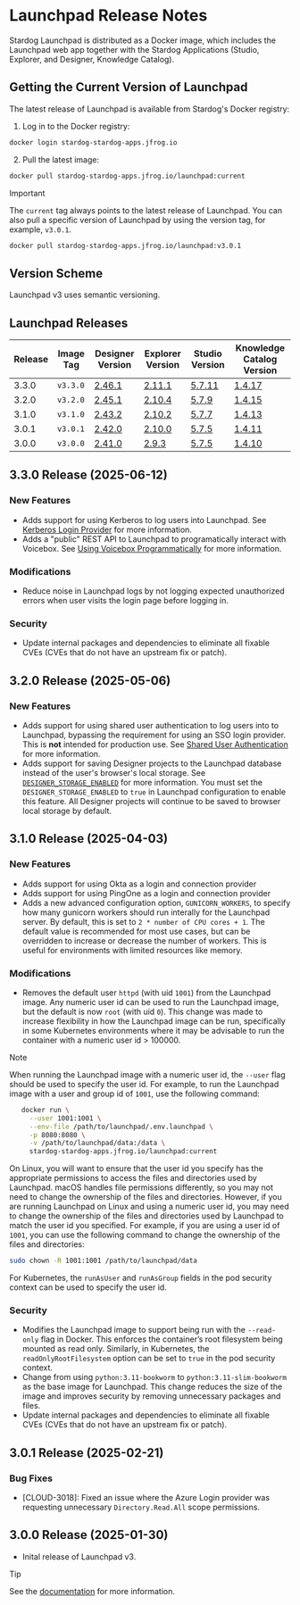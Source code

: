 # Launchpad Release Notes

Stardog Launchpad is distributed as a Docker image, which includes the Launchpad web app together with the Stardog Applications (Studio, Explorer, and Designer, Knowledge Catalog).

## Getting the Current Version of Launchpad

The latest release of Launchpad is available from Stardog's Docker registry:

1. Log in to the Docker registry:

```bash
docker login stardog-stardog-apps.jfrog.io
```

2. Pull the latest image:

```bash
docker pull stardog-stardog-apps.jfrog.io/launchpad:current
```

> [!IMPORTANT]
> The `current` tag always points to the latest release of Launchpad. You can also pull a specific version of Launchpad by using the version tag, for example, `v3.0.1`.
>
>```bash
>docker pull stardog-stardog-apps.jfrog.io/launchpad:v3.0.1 
>```


## Version Scheme

Launchpad v3 uses semantic versioning.

## Launchpad Releases

| Release | Image Tag | Designer Version | Explorer Version | Studio Version | Knowledge Catalog Version |
| ----- | ----------- | ------------- | -------------- | -------------- | ------------ |
| 3.3.0 | `v3.3.0` | [2.46.1](https://docs.stardog.com/release-notes/stardog-cloud/stardog-designer#v2461-release) | [2.11.1](https://docs.stardog.com/release-notes/stardog-cloud/stardog-explorer#v2111-release) | [5.7.11](https://docs.stardog.com/release-notes/stardog-cloud/stardog-studio#v5711-release) | [1.4.17](https://docs.stardog.com/release-notes/stardog-cloud/stardog-knowledge-catalog#v1417-release) |
| 3.2.0 | `v3.2.0` | [2.45.1](https://docs.stardog.com/release-notes/stardog-cloud/stardog-designer#v2451-release) | [2.10.4](https://docs.stardog.com/release-notes/stardog-cloud/stardog-explorer#v2104-release) | [5.7.9](https://docs.stardog.com/release-notes/stardog-cloud/stardog-studio#v579-release) | [1.4.15](https://docs.stardog.com/release-notes/stardog-cloud/stardog-knowledge-catalog#v1415-release) |
| 3.1.0 | `v3.1.0` | [2.43.2](https://docs.stardog.com/release-notes/stardog-cloud/stardog-designer#v2432-release) | [2.10.2](https://docs.stardog.com/release-notes/stardog-cloud/stardog-explorer#v2102-release) | [5.7.7](https://docs.stardog.com/release-notes/stardog-cloud/stardog-studio#v577-release) | [1.4.13](https://docs.stardog.com/release-notes/stardog-cloud/stardog-knowledge-catalog#v1413-release) |
| 3.0.1 | `v3.0.1` | [2.42.0](https://docs.stardog.com/release-notes/stardog-cloud/stardog-designer#v2420-release) | [2.10.0](https://docs.stardog.com/release-notes/stardog-cloud/stardog-explorer#v2100-release) | [5.7.5](https://docs.stardog.com/release-notes/stardog-cloud/stardog-studio#v575-release) | [1.4.11](https://docs.stardog.com/release-notes/stardog-cloud/stardog-knowledge-catalog#v1411-release) |
| 3.0.0 | `v3.0.0` | [2.41.0](https://docs.stardog.com/release-notes/stardog-cloud/stardog-designer#v2410-release) | [2.9.3](https://docs.stardog.com/release-notes/stardog-cloud/stardog-explorer#v293-release) | [5.7.5](https://docs.stardog.com/release-notes/stardog-cloud/stardog-studio#v575-release) | [1.4.10](https://docs.stardog.com/release-notes/stardog-cloud/stardog-knowledge-catalog#v1410-release) |

## 3.3.0 Release (2025-06-12)

### New Features

- Adds support for using Kerberos to log users into Launchpad. See [Kerberos Login Provider](./README.md#kerberos-login-provider) for more information.
- Adds a "public" REST API to Launchpad to programatically interact with Voicebox. See [Using Voicebox Programmatically](./voicebox.md#using-voicebox-programmatically) for more information.

### Modifications

- Reduce noise in Launchpad logs by not logging expected unauthorized errors when user visits the login page before logging in.

### Security

- Update internal packages and dependencies to eliminate all fixable CVEs (CVEs that do not have an upstream fix or patch).

## 3.2.0 Release (2025-05-06)

### New Features

- Adds support for using shared user authentication to log users into to Launchpad, bypassing the requirement for using an SSO login provider. This is **not** intended for production use. See [Shared User Authentication](./README.md#shared-user-authentication) for more information.
- Adds support for saving Designer projects to the Launchpad database instead of the user's browser's local storage. See [`DESIGNER_STORAGE_ENABLED`](./README.md#designer_storage_enabled) for more information. You must set the `DESIGNER_STORAGE_ENABLED` to `true` in Launchpad configuration to enable this feature. All Designer projects will continue to be saved to browser local storage by default.

## 3.1.0 Release (2025-04-03)

### New Features

- Adds support for using Okta as a login and connection provider
- Adds support for using PingOne as a login and connection provider
- Adds a new advanced configuration option, `GUNICORN_WORKERS`, to specify how many gunicorn workers should run interally for the Launchpad server. By default, this is set to `2 * number of CPU cores + 1`. The default value is recommended for most use cases, but can be overridden to increase or decrease the number of workers. This is useful for environments with limited resources like memory.

### Modifications

- Removes the default user `httpd` (with uid `1001`) from the Launchpad image. Any numeric user id can be used to run the Launchpad image, but the default is now `root` (with uid `0`). This change was made to increase flexibility in how the Launchpad image can be run, specifically in some Kubernetes environments where it may be advisable to run the container with a numeric user id > 100000. 

> [!NOTE]
> When running the Launchpad image with a numeric user id, the `--user` flag should be used to specify the user id. For example, to run the Launchpad image with a user and group id of `1001`, use the following command:
>
>```bash
>    docker run \
>      --user 1001:1001 \
>      --env-file /path/to/launchpad/.env.launchpad \
>      -p 8080:8080 \
>      -v /path/to/launchpad/data:/data \
>      stardog-stardog-apps.jfrog.io/launchpad:current
>```
>
> On Linux, you will want to ensure that the user id you specify has the appropriate permissions to access the files and directories used by Launchpad. macOS handles file permissions differently, so you may not need to change the ownership of the files and directories. However, if you are running Launchpad on Linux and using a numeric user id, you may need to change the ownership of the files and directories used by Launchpad to match the user id you specified. For example, if you are using a user id of `1001`, you can use the following command to change the ownership of the files and directories:
>
>```bash
>sudo chown -R 1001:1001 /path/to/launchpad/data
>```
>
> For Kubernetes, the `runAsUser` and `runAsGroup` fields in the pod security context can be used to specify the user id.


### Security

- Modifies the Launchpad image to support being run with the `--read-only` flag in Docker. This enforces the container’s root filesystem being mounted as read only. Similarly, in Kubernetes, the `readOnlyRootFilesystem` option can be set to `true` in the pod security context.
- Change from using `python:3.11-bookworm` to `python:3.11-slim-bookworm` as the base image for Launchpad. This change reduces the size of the image and improves security by removing unnecessary packages and files.
- Update internal packages and dependencies to eliminate all fixable CVEs (CVEs that do not have an upstream fix or patch).

## 3.0.1 Release (2025-02-21)

### Bug Fixes

- [CLOUD-3018]: Fixed an issue where the Azure Login provider was requesting unnecessary `Directory.Read.All` scope permissions.

## 3.0.0 Release (2025-01-30)

- Inital release of Launchpad v3. 

> [!TIP]
> See the [documentation](./README.md) for more information.
